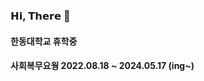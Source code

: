 ### 𝗛𝗶, 𝗧𝗵𝗲𝗿𝗲 👋
#### 한동대학교 휴학중
#### 사회복무요웡 2022.08.18 ~ 2024.05.17 (ing~)

<!--
**cypark728/cypark728** is a ✨ _special_ ✨ repository because its `README.md` (this file) appears on your GitHub profile.

Here are some ideas to get you started:

- 🔭 I’m currently working on ...
- 🌱 I’m currently learning ...
- 👯 I’m looking to collaborate on ...
- 🤔 I’m looking for help with ...
- 💬 Ask me about ...
- 📫 How to reach me: ...
- 😄 Pronouns: ...
- ⚡ Fun fact: ...
-->
